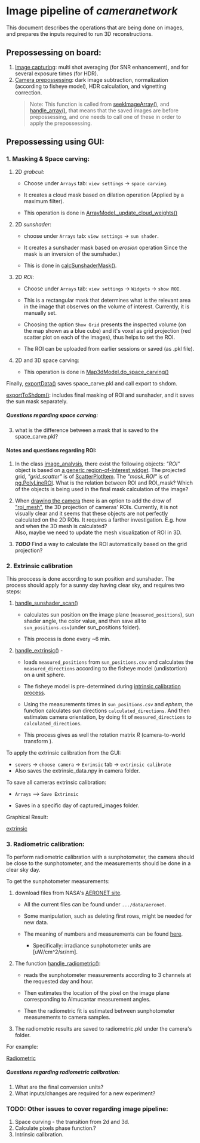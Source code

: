 # Image pipeline of *cameranetwork* 
This document describes the operations that are being done on images, 
and prepares the inputs required to run 3D reconstructions. 

## Prepossessing on board:
1. [Image capturing]('CameraNetwork/controller.py#L1578-1649'): multi shot averaging (for SNR enhancement), 
and for several exposure times (for HDR).
2. [Camera prepossessing]('CameraNetwork/controller.py#L1388-1527'): dark image subtraction, normalization (according to fisheye model), 
HDR calculation, and vignetting correction. 
    >Note: This function is called from [seekImageArray()]('CameraNetwork/controller.py#1272), and  [handle_array()]('CameraNetwork/controller.py#1221), 
that means that the saved images are before prepossessing, and one needs to call one of these in order to apply the prepossessing. 

## Prepossessing using GUI:
### 1. Masking & Space carving:
1. 2D *grabcut*: 
    
    - Choose under `Arrays` tab: `view settings` -> `space carving`. 

    - It creates a cloud mask based on dilation operation (Applied by a maximum filter). 

    - This operation is done in [ArrayModel._update_cloud_weights()](https://github.com/Addalin/cameranetwork/blob/f26cdd785dabfc6f8d217a0e9b16fa1870d26fa9/CameraNetwork/gui/main.py#L954)
2. 2D *sunshader*: 

    - choose under `Arrays` tab: `view settings` -> `sun shader`.   
    
    - It creates a sunshader mask based on *erosion* operation Since the mask is an inversion of the sunshader.) 

    - This is done in  [calcSunshaderMask()](https://github.com/Addalin/cameranetwork/blob/945e9e8519216d2bd8a75afa6e650367d8f7ee88/CameraNetwork/image_utils.py#L544).

3. 2D *ROI*:  

    - Choose under `Arrays` tab: `view settings` -> `Widgets` -> `show ROI`. 
    
    - This is a rectangular mask that determines what is the relevant area in the image that observes on the volume of interest. 
Currently, it is manually set. 

    - Choosing the option `Show Grid` presents the inspected volume (on the map shown as a blue cube) and it's voxel as grid projection 
(red scatter plot on each of the images), thus helps to set the ROI. 

    - The ROI can be uploaded from earlier sessions or saved (as .pkl file). 

4. 2D and 3D space carving: 
    - This operation is done in [Map3dModel.do_space_carving()](https://github.com/Addalin/cameranetwork/blob/19efb5bbf0350d6cbd3b6d01efaaa08347b15327/CameraNetwork/gui/main.py#L317)

Finally, [exportData()](https://github.com/Addalin/cameranetwork/blob/02f1e7f8c0f7d88b9e603daf7ddb0b6c55a8f237/CameraNetwork/gui/main.py#L1807-L1895) 
saves space_carve.pkl and call export to shdom.

[exportToShdom()](https://github.com/Addalin/cameranetwork/blob/c85e88bd0cf35bbd095744e2b2dc92600eb6e0c5/CameraNetwork/export.py#L51-L168): 
includes final masking of ROI and sunshader, and it saves the sun mask separately.
##### Questions regarding space carving:  
3. what is the difference between a mask that is saved to the space_carve.pkl?


#### Notes and questions regarding ROI:
1. In the class [image_analysis](https://github.com/Addalin/cameranetwork/blob/994af1ad6f7d465ec5bff38d3ca22e338225e9fe/CameraNetwork/gui/image_analysis.py#L129-L228), 
there exist the following objects:
*"ROI"* object is based on [a generic region-of-interest widget](http://www.pyqtgraph.org/documentation/graphicsItems/roi.html#pyqtgraph.ROI). 
The projected grid, *"grid_scatter"* is of [ScatterPlotItem](http://www.pyqtgraph.org/documentation/graphicsItems/scatterplotitem.html#pyqtgraph.ScatterPlotItem).
The *"mask_ROI"* is of [pg.PolyLineROI](http://www.pyqtgraph.org/documentation/graphicsItems/roi.html#pyqtgraph.PolyLineROI).
 What is the relation between ROI and ROI_mask? 
Which of the objects is being used in the final mask calculation of the image?

2. When [drawing the camera](https://github.com/Addalin/cameranetwork/blob/c69dda2adc041dc2dc98660b34e57769213f23a9/CameraNetwork/gui/main.py#L266-L315) there is an option to add the drow of
 ["roi_mesh"](https://github.com/Addalin/cameranetwork/blob/c69dda2adc041dc2dc98660b34e57769213f23a9/CameraNetwork/gui/main.py#L301-L310), the 3D projection of cameras' ROIs. 
 Currently, it is not visually clear and it seems that these objects are not perfectly calculated on the 2D ROIs. 
 It requires a farther investigation. E.g. how and when the 3D mesh is calculated?  
 Also, maybe we need to update the mesh visualization of ROI in 3D.  

3. ***TODO*** Find a way to calculate the ROI automatically based on the grid projection?  
### 2. Extrinsic calibration
This proccess is done according to sun position and sunshader. 
The process should apply for a sunny day having clear sky, and requires two steps:
1. [handle_sunshader_scan()](https://github.com/Addalin/cameranetwork/blob/4f6a0b01111725799e6796dbf206f624a99c231b/CameraNetwork/server.py#L1066-L1088) 

    - calculates sun position on the image plane (`measured_positions`), sun shader angle, the color value, and then save all to `sun_positions.csv`(under sun_positions folder). 

    - This process is done every ~6 min.
2. [handle_extrinsic()](https://github.com/Addalin/cameranetwork/blob/3552f2453f3d42942ae6f90c2245b9ccb7c3dbce/CameraNetwork/controller.py#L965-L1070) - 

    - loads `measured_positions` from `sun_positions.csv` 
and calculates the `measured_directions` according to the fisheye model (undistortion)
on a unit sphere. 

     - The fisheye model is pre-determined during [intrinsic calibration process](https://github.com/Addalin/cameranetwork/blob/3552f2453f3d42942ae6f90c2245b9ccb7c3dbce/CameraNetwork/controller.py#L888-L901).
     
    - Using the measurements times in `sun_positions.csv` and *ephem*, the function calculates sun directions `calculated_directions`. 
And then estimates camera orientation, by doing fit of `measured_directions` to `calculated_directions`. 

    - This process gives as well the rotation matrix *R* (camera-to-world transform ).

To apply the extrinsic calibration from the GUI: 

  - `severs` ->
 `choose camera` -> `Exrinsic` tab -> 
 `extrinsic calibrate` 
  - Also saves the extrinsic_data.npy in camera folder.

To save all cameras extrinsic calibration: 

  - `Arrays` --> `Save Extrinsic`
 
  - Saves in a specific day of captured_images folder.

Graphical Result:

[extrinsic](docs/source/images/snapshot_extrinsic.png)

### 3. Radiometric calibration:
To perform radiometric calibration with a sunphotometer, 
the camera should be close to the sunphotometer, and the measurements should be done in a clear sky day. 

To get the sunphotometer measurements: 
1. download files from NASA's [AERONET site](https://aeronet.gsfc.nasa.gov/cgi-bin/webtool_inv_v3?stage=3&region=Middle_East&state=Israel&site=Technion_Haifa_IL&place_code=10&if_polarized=0).

    - All the current files can be found under `.../data/aeronet`. 
  
    - Some manipulation, such as deleting first rows, might be needed for new data. 

    - The meaning of numbers and measurements can be found [here](https://aeronet.gsfc.nasa.gov/new_web/units.html). 
        - Specifically: irradiance sunphotometer units are [uW/cm^2/sr/nm].

2. The function [handle_radiometric()](https://github.com/Addalin/cameranetwork/blob/3552f2453f3d42942ae6f90c2245b9ccb7c3dbce/CameraNetwork/controller.py#L1095-L1178):

    - reads the sunphotometer measurements according to 3 channels at the requested day and hour. 
    
    - Then estimates the location of the pixel on the image plane corresponding to Almucantar measurement angles. 
    
    - Then the radiometric fit is estimated between sunphotometer measurements to camera samples. 

3. The radiometric results are saved to radiometric.pkl under the camera's folder.

For example:

[Radiometric](docs/source/images/radiometric_calibration.png)

##### Questions regarding radiometric calibration:  
1. What are the final conversion units?
2. What inputs/changes are required for a new experiment?

### TODO: Other issues to cover regarding image pipeline: 
1. Space curving - the transition from 2d and 3d.
2. Calculate pixels phase function.?
3. Intrinsic calibration. 
